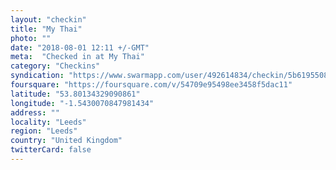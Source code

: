 ```yaml
---
layout: "checkin"
title: "My Thai"
photo: ""
date: "2018-08-01 12:11 +/-GMT"
meta:  "Checked in at My Thai"
category: "Checkins"
syndication: "https://www.swarmapp.com/user/492614834/checkin/5b61955089ad46003181cb2b"
foursquare: "https://foursquare.com/v/54709e95498ee3458f5dac11"
latitude: "53.80134329090861"
longitude: "-1.5430070847981434"
address: ""
locality: "Leeds"
region: "Leeds"
country: "United Kingdom"
twitterCard: false
---
```

